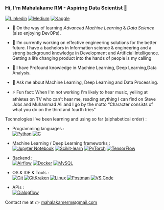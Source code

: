 ### Hi, I'm Mahalakame RM - Aspiring Data Scientist 👋

[![Linkedin](https://img.shields.io/badge/LinkedIn-0077B5?style=for-the-badge&logo=linkedin&logoColor=white)](https://www.linkedin.com/in/mahalakame-ramasamy-94460b22a/)   [![Medium](https://img.shields.io/badge/Medium-12100E?style=for-the-badge&logo=medium&logoColor=white=https://medium.com/@mahalakamerm/)](https://medium.com/@mahalakamerm)  [![Kaggle](https://img.shields.io/badge/Kaggle-20BEFF?style=for-the-badge&logo=Kaggle&logoColor=white)](https://www.kaggle.com/mahalakame)

 


- 🌱 On the way of learning *Advanced Machine Learning* & *Data Science* (also enjoying DevOPs).

- 🔭 I’m currently working on effective engineering solutions for the better future. I have a bachelors in Information science & engineering and a strong background knowledge in Development and Artificial Intelligence. Getting a life changing product into the hands of people is my calling

- 👯 I have Profound knowledge in Machine Learning, Deep Learning,Data Analysis.
- 💬 Ask me about Machine Learning, Deep Learning and Data Processing.


- ⚡ Fun fact: When I'm not working I'm likely to hear music, yelling at athletes on TV who can't hear me, reading anything I can find on Steve Jobs and Muhammad Ali and I go by the motto “Character consists of what you do on the third and fourth tries"

Technologies I've been learning and using so far (alphabetical order) :

- Programming languages : <br />
    [![Python](https://img.shields.io/badge/Python-FFD43B?style=for-the-badge&logo=python&logoColor=blue)](python.org) [![C](https://img.shields.io/badge/C-00599C?style=for-the-badge&logo=c&logoColor=white)](https://img.shields.io/badge/C-00599C?style=for-the-badge&logo=c&logoColor=white)

    
- Machine Learning / Deep Learning frameworks : <br />
    [![Jupyter Notebook](https://img.shields.io/badge/Jupyter-F37626.svg?&style=for-the-badge&logo=Jupyter&logoColor=white)]()
    [![Scikit-learn](https://img.shields.io/badge/scikit_learn-F7931E?style=for-the-badge&logo=scikit-learn&logoColor=white)]()
    [![PyTorch](https://img.shields.io/badge/PyTorch-EE4C2C?style=for-the-badge&logo=pytorch&logoColor=white)]()
    [![TensorFlow](https://img.shields.io/badge/TensorFlow-FF6F00?style=for-the-badge&logo=tensorflow&logoColor=white)]()

- Backend : <br />
    [![Airflow](https://img.shields.io/badge/Airflow-017CEE?style=for-the-badge&logo=Apache%20Airflow&logoColor=white)]()
    [![Docker](https://img.shields.io/badge/Docker-2CA5E0?style=for-the-badge&logo=docker&logoColor=white)]()
    [![MySQL](https://img.shields.io/badge/MySQL-005C84?style=for-the-badge&logo=mysql&logoColor=white)]()
   
- OS & IDE & Tools : <br />
    [![Git](https://img.shields.io/badge/GIT-E44C30?style=for-the-badge&logo=git&logoColor=white)]()
    [![GitKraken](https://img.shields.io/badge/GitHub-100000?style=for-the-badge&logo=github&logoColor=white)]()
    [![Linux](https://img.shields.io/badge/VSCode-0078D4?style=for-the-badge&logo=visual%20studio%20code&logoColor=white)]()
    [![Postman](https://img.shields.io/badge/Linux-FCC624?style=for-the-badge&logo=linux&logoColor=black)]()
    [![VS Code](https://img.shields.io/badge/PowerBI-F2C811?style=for-the-badge&logo=Power%20BI&logoColor=white)]()
- APIs : <br />
    [![Dialogflow](https://img.shields.io/badge/fastapi-109989?style=for-the-badge&logo=FASTAPI&logoColor=white)]()

Contact me at 👉 [mahalakamerm@gmail.com](mahalakamerm@gmail.com)


